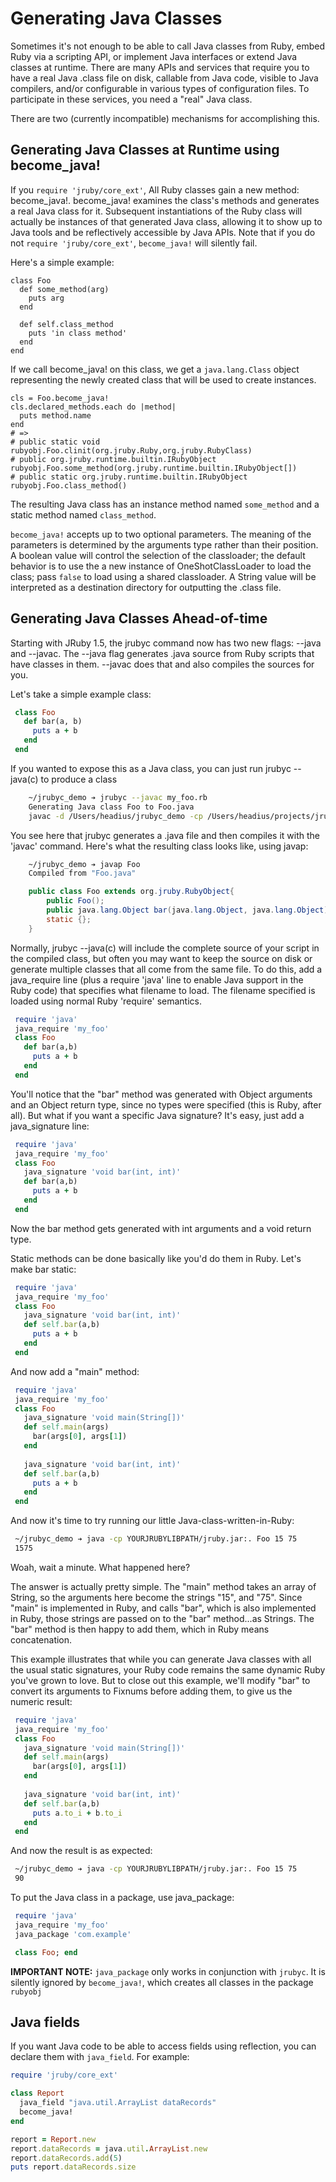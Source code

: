 Generating Java Classes
=======================

Sometimes it's not enough to be able to call Java classes from Ruby, embed Ruby via a scripting API, or implement Java interfaces or extend Java classes at runtime. There are many APIs and services that require you to have a real Java .class file on disk, callable from Java code, visible to Java compilers, and/or configurable in various types of configuration files. To participate in these services, you need a "real" Java class.

There are two (currently incompatible) mechanisms for accomplishing this.

Generating Java Classes at Runtime using become_java!
-----------------------------------------------------

If you ```require 'jruby/core_ext'```, All Ruby classes gain a new method: become_java!. become_java! examines the class's methods and generates a real Java class for it. Subsequent instantiations of the Ruby class will actually be instances of that generated Java class, allowing it to show up to Java tools and be reflectively accessible by Java APIs. Note that if you do not ```require 'jruby/core_ext'```, `become_java!` will silently fail.

Here's a simple example:

```
class Foo
  def some_method(arg)
    puts arg
  end

  def self.class_method
    puts 'in class method'
  end
end
```

If we call become_java! on this class, we get a ```java.lang.Class``` object representing the newly created class that will be used to create instances.

```
cls = Foo.become_java!
cls.declared_methods.each do |method|
  puts method.name
end
# =>
# public static void rubyobj.Foo.clinit(org.jruby.Ruby,org.jruby.RubyClass)
# public org.jruby.runtime.builtin.IRubyObject rubyobj.Foo.some_method(org.jruby.runtime.builtin.IRubyObject[])
# public static org.jruby.runtime.builtin.IRubyObject rubyobj.Foo.class_method()
```

The resulting Java class has an instance method named ```some_method``` and a static method named ```class_method```.

`become_java!` accepts up to two optional parameters. The meaning of the parameters is determined by the arguments type rather than their position. A boolean value will control the selection of the classloader; the default behavior is to use the a new instance of OneShotClassLoader to load the class; pass `false` to load using a shared classloader. A String value will be interpreted as a destination directory for outputting the .class file. 

Generating Java Classes Ahead-of-time
-------------------------------------

Starting with JRuby 1.5, the jrubyc command now has two new flags: --java and --javac. The --java flag generates .java source from Ruby scripts that have classes in them. --javac does that and also compiles the sources for you.

Let's take a simple example class:

```ruby
 class Foo
   def bar(a, b)
     puts a + b
   end
 end
```

If you wanted to expose this as a Java class, you can just run jrubyc --java(c) to produce a class

```bash
    ~/jrubyc_demo ➔ jrubyc --javac my_foo.rb 
    Generating Java class Foo to Foo.java
    javac -d /Users/headius/jrubyc_demo -cp /Users/headius/projects/jruby/lib/jruby.jar:. Foo.java
```

You see here that jrubyc generates a .java file and then compiles it with the 'javac' command. Here's what the resulting class looks like, using javap:

```bash
    ~/jrubyc_demo ➔ javap Foo
    Compiled from "Foo.java"
```
```java
    public class Foo extends org.jruby.RubyObject{
        public Foo();
        public java.lang.Object bar(java.lang.Object, java.lang.Object);
        static {};
    }
```

Normally, jrubyc --java(c) will include the complete source of your script in the compiled class, but often you may want to keep the source on disk or generate multiple classes that all come from the same file. To do this, add a java_require line (plus a require 'java' line to enable Java support in the Ruby code) that specifies what filename to load. The filename specified is loaded using normal Ruby 'require' semantics.

```ruby
 require 'java'
 java_require 'my_foo'
 class Foo
   def bar(a,b)
     puts a + b
   end
 end
```

You'll notice that the "bar" method was generated with Object arguments and an Object return type, since no types were specified (this is Ruby, after all). But what if you want a specific Java signature? It's easy, just add a java_signature line:

```ruby
 require 'java'
 java_require 'my_foo'
 class Foo
   java_signature 'void bar(int, int)'
   def bar(a,b)
     puts a + b
   end
 end
```

Now the bar method gets generated with int arguments and a void return type.

Static methods can be done basically like you'd do them in Ruby. Let's make bar static:

```ruby
 require 'java'
 java_require 'my_foo'
 class Foo
   java_signature 'void bar(int, int)'
   def self.bar(a,b)
     puts a + b
   end
 end
```

And now add a "main" method:

```ruby
 require 'java'
 java_require 'my_foo'
 class Foo
   java_signature 'void main(String[])'
   def self.main(args)
     bar(args[0], args[1])
   end
 
   java_signature 'void bar(int, int)'
   def self.bar(a,b)
     puts a + b
   end
 end
```

And now it's time to try running our little Java-class-written-in-Ruby:

```bash
 ~/jrubyc_demo ➔ java -cp YOURJRUBYLIBPATH/jruby.jar:. Foo 15 75
 1575
```

Woah, wait a minute. What happened here?

The answer is actually pretty simple. The "main" method takes an array of String, so the arguments here become the strings "15", and "75". Since "main" is implemented in Ruby, and calls "bar", which is also implemented in Ruby, those strings are passed on to the "bar" method...as Strings. The "bar" method is then happy to add them, which in Ruby means concatenation.

This example illustrates that while you can generate Java classes with all the usual static signatures, your Ruby code remains the same dynamic Ruby you've grown to love. But to close out this example, we'll modify "bar" to convert its arguments to Fixnums before adding them, to give us the numeric result:

```ruby
 require 'java'
 java_require 'my_foo'
 class Foo
   java_signature 'void main(String[])'
   def self.main(args)
     bar(args[0], args[1])
   end
 
   java_signature 'void bar(int, int)'
   def self.bar(a,b)
     puts a.to_i + b.to_i
   end
 end
```

And now the result is as expected:

```bash
 ~/jrubyc_demo ➔ java -cp YOURJRUBYLIBPATH/jruby.jar:. Foo 15 75
 90
```

To put the Java class in a package, use java_package:

```ruby
 require 'java'
 java_require 'my_foo'
 java_package 'com.example'

 class Foo; end
```

**IMPORTANT NOTE:** `java_package` only works in conjunction with `jrubyc`. It is silently ignored by `become_java!`, which creates all classes in the package `rubyobj`

Java fields
-----------

If you want Java code to be able to access fields using reflection, you can declare them with `java_field`. For example:

```ruby
require 'jruby/core_ext'

class Report
  java_field "java.util.ArrayList dataRecords"
  become_java!
end

report = Report.new
report.dataRecords = java.util.ArrayList.new
report.dataRecords.add(5)
puts report.dataRecords.size
```
